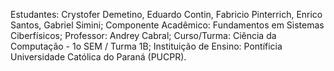 Estudantes: Crystofer Demetino, Eduardo Contin, Fabricio Pinterrich, Enrico Santos, Gabriel Simini;
Componente Acadêmico: Fundamentos em Sistemas Ciberfísicos;
Professor: Andrey Cabral;
Curso/Turma: Ciência da Computação - 1o SEM / Turma 1B;
Instituição de Ensino: Pontíficia Universidade Católica do Paraná (PUCPR).
